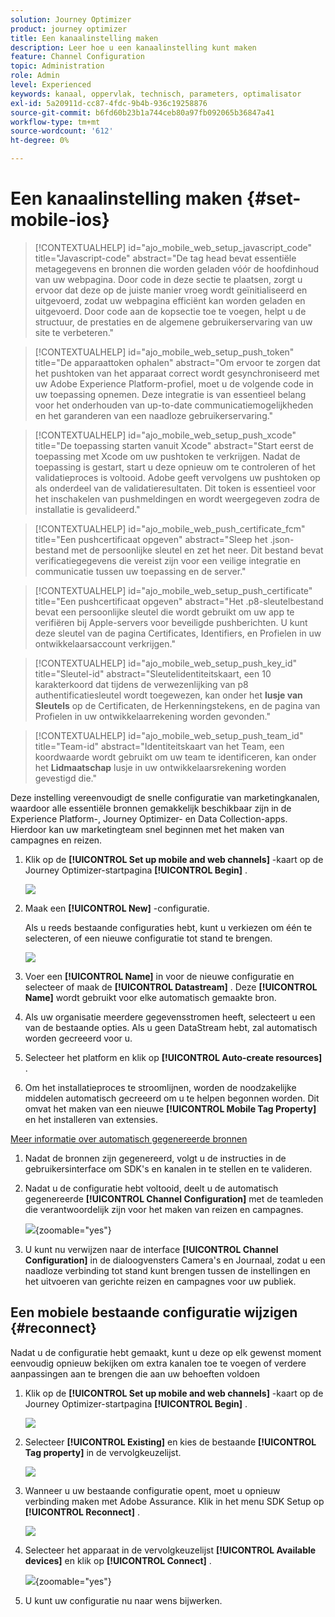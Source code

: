 ```yaml
---
solution: Journey Optimizer
product: journey optimizer
title: Een kanaalinstelling maken
description: Leer hoe u een kanaalinstelling kunt maken
feature: Channel Configuration
topic: Administration
role: Admin
level: Experienced
keywords: kanaal, oppervlak, technisch, parameters, optimalisator
exl-id: 5a20911d-cc87-4fdc-9b4b-936c19258876
source-git-commit: b6fd60b23b1a744ceb80a97fb092065b36847a41
workflow-type: tm+mt
source-wordcount: '612'
ht-degree: 0%

---
```


# Een kanaalinstelling maken {#set-mobile-ios}

>[!CONTEXTUALHELP]
>id="ajo_mobile_web_setup_javascript_code"
>title="Javascript-code"
>abstract="De tag head bevat essentiële metagegevens en bronnen die worden geladen vóór de hoofdinhoud van uw webpagina. Door code in deze sectie te plaatsen, zorgt u ervoor dat deze op de juiste manier vroeg wordt geïnitialiseerd en uitgevoerd, zodat uw webpagina efficiënt kan worden geladen en uitgevoerd. Door code aan de kopsectie toe te voegen, helpt u de structuur, de prestaties en de algemene gebruikerservaring van uw site te verbeteren."

>[!CONTEXTUALHELP]
>id="ajo_mobile_web_setup_push_token"
>title="De apparaattoken ophalen"
>abstract="Om ervoor te zorgen dat het pushtoken van het apparaat correct wordt gesynchroniseerd met uw Adobe Experience Platform-profiel, moet u de volgende code in uw toepassing opnemen. Deze integratie is van essentieel belang voor het onderhouden van up-to-date communicatiemogelijkheden en het garanderen van een naadloze gebruikerservaring."

>[!CONTEXTUALHELP]
>id="ajo_mobile_web_setup_push_xcode"
>title="De toepassing starten vanuit Xcode"
>abstract="Start eerst de toepassing met Xcode om uw pushtoken te verkrijgen. Nadat de toepassing is gestart, start u deze opnieuw om te controleren of het validatieproces is voltooid. Adobe geeft vervolgens uw pushtoken op als onderdeel van de validatieresultaten. Dit token is essentieel voor het inschakelen van pushmeldingen en wordt weergegeven zodra de installatie is gevalideerd."

>[!CONTEXTUALHELP]
>id="ajo_mobile_web_push_certificate_fcm"
>title="Een pushcertificaat opgeven"
>abstract="Sleep het .json-bestand met de persoonlijke sleutel en zet het neer. Dit bestand bevat verificatiegegevens die vereist zijn voor een veilige integratie en communicatie tussen uw toepassing en de server."

>[!CONTEXTUALHELP]
>id="ajo_mobile_web_setup_push_certificate"
>title="Een pushcertificaat opgeven"
>abstract="Het .p8-sleutelbestand bevat een persoonlijke sleutel die wordt gebruikt om uw app te verifiëren bij Apple-servers voor beveiligde pushberichten. U kunt deze sleutel van de pagina Certificates, Identifiers, en Profielen in uw ontwikkelaarsaccount verkrijgen."

>[!CONTEXTUALHELP]
>id="ajo_mobile_web_setup_push_key_id"
>title="Sleutel-id"
>abstract="Sleutelidentiteitskaart, een 10 karakterkoord dat tijdens de verwezenlijking van p8 authentificatiesleutel wordt toegewezen, kan onder het **lusje van Sleutels** op de Certificaten, de Herkenningstekens, en de pagina van Profielen in uw ontwikkelaarrekening worden gevonden."

>[!CONTEXTUALHELP]
>id="ajo_mobile_web_setup_push_team_id"
>title="Team-id"
>abstract="Identiteitskaart van het Team, een koordwaarde wordt gebruikt om uw team te identificeren, kan onder het **Lidmaatschap** lusje in uw ontwikkelaarsrekening worden gevestigd die."


Deze instelling vereenvoudigt de snelle configuratie van marketingkanalen, waardoor alle essentiële bronnen gemakkelijk beschikbaar zijn in de Experience Platform-, Journey Optimizer- en Data Collection-apps. Hierdoor kan uw marketingteam snel beginnen met het maken van campagnes en reizen.

1. Klik op de **[!UICONTROL Set up mobile and web channels]** -kaart op de Journey Optimizer-startpagina **[!UICONTROL Begin]** .

   ![](assets/guided-setup-config-1.png)

1. Maak een **[!UICONTROL New]** -configuratie.

   Als u reeds bestaande configuraties hebt, kunt u verkiezen om één te selecteren, of een nieuwe configuratie tot stand te brengen.

   ![](assets/guided-setup-config-2.png)

1. Voer een **[!UICONTROL Name]** in voor de nieuwe configuratie en selecteer of maak de **[!UICONTROL Datastream]** . Deze **[!UICONTROL Name]** wordt gebruikt voor elke automatisch gemaakte bron.

1. Als uw organisatie meerdere gegevensstromen heeft, selecteert u een van de bestaande opties. Als u geen DataStream hebt, zal automatisch worden gecreeerd voor u.

1. Selecteer het platform en klik op **[!UICONTROL Auto-create resources]** .

1. Om het installatieproces te stroomlijnen, worden de noodzakelijke middelen automatisch gecreeerd om u te helpen begonnen worden. Dit omvat het maken van een nieuwe **[!UICONTROL Mobile Tag Property]** en het installeren van extensies.

[Meer informatie over automatisch gegenereerde bronnen](set-mobile-config.md#auto-create-resources)

1. Nadat de bronnen zijn gegenereerd, volgt u de instructies in de gebruikersinterface om SDK&#39;s en kanalen in te stellen en te valideren.

1. Nadat u de configuratie hebt voltooid, deelt u de automatisch gegenereerde **[!UICONTROL Channel Configuration]** met de teamleden die verantwoordelijk zijn voor het maken van reizen en campagnes.

   ![](assets/guided-setup-config-ios-8.png){zoomable="yes"}

1. U kunt nu verwijzen naar de interface **[!UICONTROL Channel Configuration]** in de dialoogvensters Camera&#39;s en Journaal, zodat u een naadloze verbinding tot stand kunt brengen tussen de instellingen en het uitvoeren van gerichte reizen en campagnes voor uw publiek.

## Een mobiele bestaande configuratie wijzigen {#reconnect}

Nadat u de configuratie hebt gemaakt, kunt u deze op elk gewenst moment eenvoudig opnieuw bekijken om extra kanalen toe te voegen of verdere aanpassingen aan te brengen die aan uw behoeften voldoen

1. Klik op de **[!UICONTROL Set up mobile and web channels]** -kaart op de Journey Optimizer-startpagina **[!UICONTROL Begin]** .

   ![](assets/guided-setup-config-1.png)

1. Selecteer **[!UICONTROL Existing]** en kies de bestaande **[!UICONTROL Tag property]** in de vervolgkeuzelijst.

   ![](assets/guided-setup-config-ios-9.png)

1. Wanneer u uw bestaande configuratie opent, moet u opnieuw verbinding maken met Adobe Assurance. Klik in het menu SDK Setup op **[!UICONTROL Reconnect]** .

   ![](assets/guided-setup-config-ios-10.png)

1. Selecteer het apparaat in de vervolgkeuzelijst **[!UICONTROL Available devices]** en klik op **[!UICONTROL Connect]** .

   ![](assets/guided-setup-config-ios-11.png){zoomable="yes"}

1. U kunt uw configuratie nu naar wens bijwerken.

